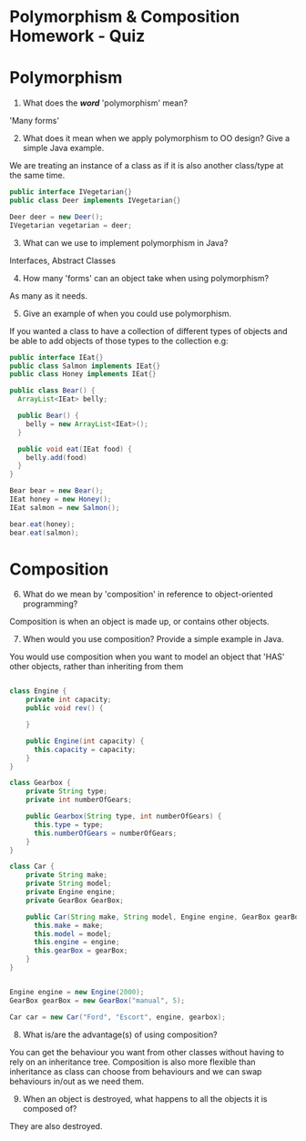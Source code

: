 # Polymorphism & Composition Homework - Quiz

# Polymorphism

1. What does the ___word___ 'polymorphism' mean?

'Many forms'

2. What does it mean when we apply polymorphism to OO design? Give a simple Java example.

We are treating an instance of a class as if it is also another class/type at the same time.

```java
public interface IVegetarian{}
public class Deer implements IVegetarian{}

Deer deer = new Deer();
IVegetarian vegetarian = deer;
```

3. What can we use to implement polymorphism in Java?

Interfaces, Abstract Classes

4. How many 'forms' can an object take when using polymorphism?

As many as it needs.

5. Give an example of when you could use polymorphism.

If you wanted a class to have a collection of different types of objects and be able to add objects of those types to the collection e.g:

```java
public interface IEat{}
public class Salmon implements IEat{}
public class Honey implements IEat{}

public class Bear() {
  ArrayList<IEat> belly;

  public Bear() {
    belly = new ArrayList<IEat>();
  }

  public void eat(IEat food) {
    belly.add(food)
  }
}

Bear bear = new Bear();
IEat honey = new Honey();
IEat salmon = new Salmon();

bear.eat(honey);
bear.eat(salmon);
```

# Composition

6. What do we mean by 'composition' in reference to object-oriented programming?

Composition is when an object is made up, or contains other objects.

7. When would you use composition? Provide a simple example in Java.

You would use composition when you want to model an object that 'HAS' other objects, rather than inheriting from them

```java

class Engine {
    private int capacity;
    public void rev() {

    }

    public Engine(int capacity) {
      this.capacity = capacity;
    }
}

class Gearbox {
    private String type;
    private int numberOfGears;

    public Gearbox(String type, int numberOfGears) {
      this.type = type;
      this.numberOfGears = numberOfGears;
    }
}

class Car {
    private String make;
    private String model;
    private Engine engine;
    private GearBox GearBox;

    public Car(String make, String model, Engine engine, GearBox gearBox) {
      this.make = make;
      this.model = model;
      this.engine = engine;
      this.gearBox = gearBox;
    }
}


Engine engine = new Engine(2000);
GearBox gearBox = new GearBox("manual", 5);

Car car = new Car("Ford", "Escort", engine, gearbox);
```


8. What is/are the advantage(s) of using composition?

You can get the behaviour you want from other classes without having to rely on an inheritance tree. Composition is also more flexible than inheritance as class can choose from behaviours and we can swap behaviours in/out as we need them.

9. When an object is destroyed, what happens to all the objects it is composed of?

They are also destroyed.